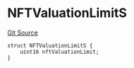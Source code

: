 # NFTValuationLimitS
[Git Source](https://github.com/thrackle-io/tron/blob/c8d7d0c68b3a2cdcb9e6e4cb41159f2dda90a8b6/src/client/token/handler/diamond/RuleStorage.sol)


```solidity
struct NFTValuationLimitS {
    uint16 nftValuationLimit;
}
```

